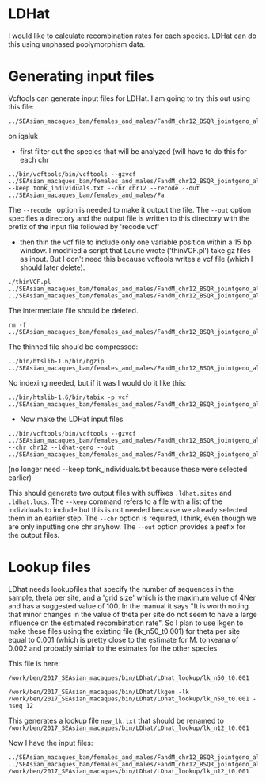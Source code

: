 # LDHat

I would like to calculate recombination rates for each species.  LDHat can do this using unphased poolymorphism data.  

# Generating input files

Vcftools can generate input files for LDHat.  I am going to try this out using this file:
```
../SEAsian_macaques_bam/females_and_males/FandM_chr12_BSQR_jointgeno_allsites_filtered_SNPsonly.vcf.gz
```
on iqaluk

* first filter out the species that will be analyzed (will have to do this for each chr
```
../bin/vcftools/bin/vcftools --gzvcf ../SEAsian_macaques_bam/females_and_males/FandM_chr12_BSQR_jointgeno_allsites_filtered_SNPsonly.vcf.gz --keep tonk_individuals.txt --chr chr12 --recode --out ../SEAsian_macaques_bam/females_and_males/Fa
```

The `--recode ` option is needed to make it output the file. The `--out` option specifies a directory and the output file is written to this directory with the prefix of the input file followed by 'recode.vcf'

* then thin the vcf file to include only one variable position within a 15 bp window. I modified a script that Laurie wrote ('thinVCF.pl')  take gz files as input. But I don't need this because vcftools writes a vcf file (which I should later delete).

```
./thinVCF.pl ../SEAsian_macaques_bam/females_and_males/FandM_chr12_BSQR_jointgeno_allsites_filtered_SNPsonly_tonk.vcf.gz.recode.vcf ../SEAsian_macaques_bam/females_and_males/FandM_chr12_BSQR_jointgeno_allsites_filtered_SNPsonly_tonk.vcf.gz_thinned.vcf
```
The intermediate file should be deleted.
```
rm -f ../SEAsian_macaques_bam/females_and_males/FandM_chr12_BSQR_jointgeno_allsites_filtered_SNPsonly_tonk.vcf.gz.recode.vcf 
```

The thinned file should be compressed:

```
../bin/htslib-1.6/bin/bgzip ../SEAsian_macaques_bam/females_and_males/FandM_chr12_BSQR_jointgeno_allsites_filtered_SNPsonly_tonk.vcf.gz_thinned.vcf
```
No indexing needed, but if it was I would do it like this:

```
../bin/htslib-1.6/bin/tabix -p vcf ../SEAsian_macaques_bam/females_and_males/FandM_chr12_BSQR_jointgeno_allsites_filtered_SNPsonly_tonk.vcf.gz_thinned.vcf.gz
```

* Now make the LDHat input files

```
../bin/vcftools/bin/vcftools --gzvcf ../SEAsian_macaques_bam/females_and_males/FandM_chr12_BSQR_jointgeno_allsites_filtered_SNPsonly_tonk.vcf.gz_thinned.vcf.gz --chr chr12 --ldhat-geno --out ../SEAsian_macaques_bam/females_and_males/FandM_chr12_BSQR_jointgeno_allsites_filtered_SNPsonly_tonk.vcf.gz_thinned
```
(no longer need --keep tonk_individuals.txt  because these were selected earlier)

This should generate two output files with suffixes  `.ldhat.sites` and `.ldhat.locs`. The `--keep` command refers to a file with a list of the individuals to include but this is not needed because we already selected them in an earlier step. The `--chr` option is required, I think, even though we are only inputting one chr anyhow. The `--out` option provides a prefix for the output files.
  

  
  
# Lookup files

LDhat needs lookupfiles that specify the number of sequences in the sample, theta per site, and a 'grid size' which is the maximum value of 4Ner and has a suggested value of 100. In the manual it says "It is worth noting that minor changes in the value of theta per site do not seem to have a large influence on the estimated recombination rate".  So I plan to use lkgen to make these files using the existing file (lk_n50_t0.001) for theta per site equal to 0.001 (which is pretty close to the estimate for M. tonkeana of 0.002 and probably simialr to the esimates for the other species.

This file is here:
```
/work/ben/2017_SEAsian_macaques/bin/LDhat/LDhat_lookup/lk_n50_t0.001
```

```
/work/ben/2017_SEAsian_macaques/bin/LDhat/lkgen -lk /work/ben/2017_SEAsian_macaques/bin/LDhat/LDhat_lookup/lk_n50_t0.001 -nseq 12
```
This generates a lookup file `new_lk.txt` that should be renamed to `/work/ben/2017_SEAsian_macaques/bin/LDhat/LDhat_lookup/lk_n12_t0.001`

Now I have the input files:
```
../SEAsian_macaques_bam/females_and_males/FandM_chr12_BSQR_jointgeno_allsites_filtered_SNPsonly_tonk.vcf.gz_thinned.ldhat.locs
../SEAsian_macaques_bam/females_and_males/FandM_chr12_BSQR_jointgeno_allsites_filtered_SNPsonly_tonk.vcf.gz_thinned.ldhat.sites
/work/ben/2017_SEAsian_macaques/bin/LDhat/LDhat_lookup/lk_n12_t0.001
```

